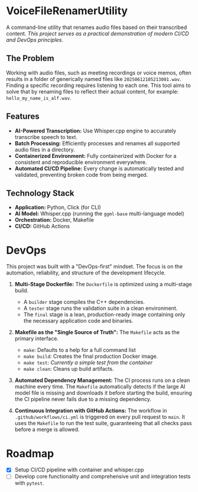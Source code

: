 # VoiceFileRenamerUtility

A command-line utility that renames audio files based on their transcribed content. *This project serves as a practical demonstration of modern CI/CD and DevOps principles*.

## The Problem

Working with audio files, such as meeting recordings or voice memos, often results in a folder of generically named files like `20250612105213001.wav`. Finding a specific recording requires listening to each one. This tool aims to solve that by renaming files to reflect their actual content, for example: `hello_my_name_is_alf.wav`.

## Features

-   **AI-Powered Transcription:** Use Whisper.cpp engine to accurately transcribe speech to text.
-   **Batch Processing:** Efficiently processes and renames all supported audio files in a directory.
-   **Containerized Environment:** Fully containerized with Docker for a consistent and reproducible environment everywhere.
-   **Automated CI/CD Pipeline:** Every change is automatically tested and validated, preventing broken code from being merged.

## Technology Stack

-   **Application:** Python, Click (for CLI)
-   **AI Model:** Whisper.cpp (running the `ggml-base` multi-language model)
-   **Orchestration:** Docker, Makefile
-   **CI/CD:** GitHub Actions

# DevOps

This project was built with a "DevOps-first" mindset. The focus is on the automation, reliability, and structure of the development lifecycle.

1.  **Multi-Stage Dockerfile:** The `Dockerfile` is optimized using a multi-stage build.
    -   A `builder` stage compiles the C++ dependencies.
    -   A `tester` stage runs the validation suite in a clean environment.
    -   The `final` stage is a lean, production-ready image containing only the necessary application code and binaries.

2.  **Makefile as the "Single Source of Truth":** The `Makefile` acts as the primary interface.
    -   `make`: Defaults to a help for a full command list
    -   `make build`: Creates the final production Docker image.
    -   `make test`: *Currently a simple test from the container*
    -   `make clean`: Cleans up build artifacts.

3.  **Automated Dependency Management:** The CI process runs on a clean machine every time. The `Makefile` automatically detects if the large AI model file is missing and downloads it before starting the build, ensuring the CI pipeline never fails due to a missing dependency.

4.  **Continuous Integration with GitHub Actions:** The workflow in `.github/workflows/ci.yml` is triggered on every pull request to `main`. It uses the `Makefile` to run the test suite, guaranteeing that all checks pass before a merge is allowed.

# Roadmap

-   [X] Setup CI/CD pipeline with container and whisper.cpp
-   [ ] Develop core functionality and comprehensive unit and integration tests with `pytest`.
